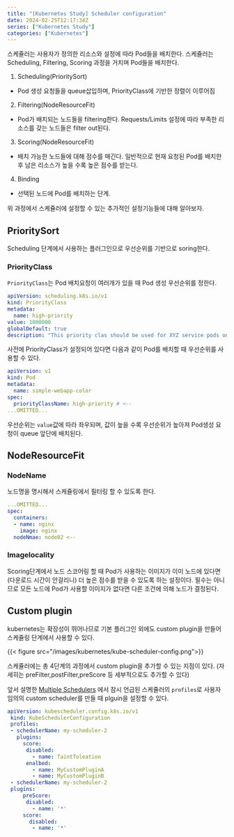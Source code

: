 ```yaml
---
title: "[Kubernetes Study] Scheduler configuration"
date: 2024-02-25T12:17:34Z
series: ["Kubernetes Study"]
categories: ["Kubernetes"]
---
```


스케쥴러는 사용자가 정의한 리소스와 설정에 따라 Pod들을 배치한다.
스케쥴러는 Scheduling, Filtering, Scoring 과정을 거치며 Pod들을 배치한다.

1. Scheduling(PrioritySort)
- Pod 생성 요청들을 queue삽입하며, PriorityClass에 기반한 정렬이 이루어짐
2. Filtering(NodeResourceFit)
- Pod가 배치되는 노드들을 filtering한다. Requests/Limits 설정에 따라 부족한 리소스를 갖는 노드들은 filter out된다.
3. Scoring(NodeResourceFit)
- 배치 가능한 노드들에 대해 점수를 매긴다. 일반적으로 현재 요청된 Pod를 배치한 후 남은 리소스가 높을 수록 높은 점수를 받는다.
4. Binding
- 선택된 노드에 Pod를 배치하는 단계.

위 과정에서 스케쥴러에 설정할 수 있는 추가적인 설정기능들에 대해 알아보자.


## PrioritySort
Scheduling 단계에서 사용하는 플러그인으로 우선순위를 기반으로 soring한다.

### PriorityClass

`PriorityClass`는 Pod 배치요청이 여러개가 있을 때 Pod 생성 우선순위를 정한다.
```yaml
apiVersion: scheduling.k8s.io/v1
kind: PriorityClass
metadata:
  name: high-priority
value: 1000000
globalDefault: true
description: "This priority clas should be used for XYZ service pods only."
```

사전에 PriorityClass가 설정되어 있다면 다음과 같이 Pod를 배치할 때 우선순위를 사용할 수 있다.

```yaml
apiVersion: v1
kind: Pod
metadata:
  name: simple-webapp-color
spec:
  priorityClassName: high-priority # <--
...OMITTED...
```

우선순위는 `value`값에 따라 좌우되며, 값이 높을 수록 우선순위가 높아져 Pod생성 요청이 queue 앞단에 배치된다.

## NodeResourceFit
### NodeName
노드명을 명시해서 스케쥴링에서 필터링 할 수 있도록 한다.

```yaml
...OMITTED...
spec:
  containers:
  - name: nginx
    image: nginx
  nodeNmae: node02 <--
```

### Imagelocality
Scoring단계에서 노드 스코어링 할 때 Pod가 사용하는 이미지가 이미 노드에 있다면(다운로드 시간이 안걸리니) 더 높은 점수를 받을 수 있도록 하는 설정이다. 필수는 아니므로 모든 노드에 Pod가 사용할 이미지가 없다면 다른 조건에 의해 노드가 결정된다.


## Custom plugin
kubernetes는 확장성이 뛰어나므로 기본 플러그인 외에도 custom plugin을 만들어 스케쥴링 단계에서 사용할 수 있다.

{{< figure src="/images/kubernetes/kube-scheduler-config.png">}}

스케쥴러에는 총 4단계의 과정에서 custom plugin을 추가할 수 있는 지점이 있다.
(자세히는 preFilter,postFilter,preScore 등 세부적으로도 추가할 수 있다)

앞서 설명한 [Multiple Schedulers](https://moo-woong.github.io/posts/kubernetes/kubernetes-study-15-multiple-schedulers/) 에서 잠시 언급된 스케쥴러의 `profiles`로 사용자 임의의 custom scheduler를 만들 때 plguin을 설정할 수 있다.

```yaml
apiVersion: kubescheduler.config.k8s.io/v1
 kind: KubeSchedulerConfiguration
 profiles:
 - schedulerName: my-scheduler-2
   plugins:
     score:
      disabled:
        - name: TaintToleation
      enalbed:
        - name: MyCustomPluginA
        - name: MyCustomPluginB
 - schedulerName: my-scheduler-2
 plugins:
     preScore:
      disabled:
        - name: '*'
     score:
       disabled:
        - name: '*'
```